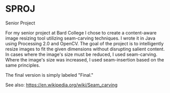 # SPROJ
Senior Project

For my senior project at Bard College I chose to create a content-aware image resizing tool utilizing seam-carving techniques. I wrote it in Java using Processing 2.0 and OpenCV.
The goal of the project is to intelligently resize images to fit the given dimensions without disrupting salient content.
In cases where the image's size must be reduced, I used seam-carving. Where the image's size was increased, I used seam-insertion based on the same principles.

The final version is simply labeled "Final."

See also: https://en.wikipedia.org/wiki/Seam_carving
